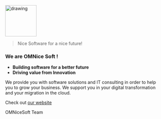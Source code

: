 <img src="https://www.omnicesoft.com/wp-content/uploads/2019/11/logo.png" alt="drawing" width="100"/>

> Nice Software for a nice future!

### We are OMNice Soft !
- **Building software for a better future**
- **Driving value from Innovation**

We provide you with software solutions and IT consulting in order to help you to grow your business.
We support you in your digital transformation and your migration in the cloud.

Check out [our website](https://www.omnicesoft.com)

OMNiceSoft Team
